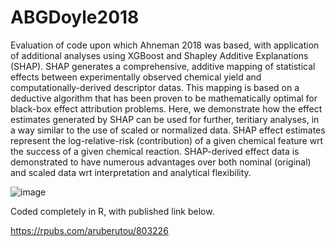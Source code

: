 # ABGDoyle2018

Evaluation of code upon which Ahneman 2018 was based, with application of additional analyses using XGBoost and Shapley Additive Explanations (SHAP).
SHAP generates a comprehensive, additive mapping of statistical effects between experimentally observed chemical yield and computationally-derived descriptor datas. This mapping is based on a deductive algorithm that has been proven to be mathematically optimal for black-box effect attribution problems. Here, we demonstrate how the effect estimates generated by SHAP can be used for further, teritiary analyses, in a way similar to the use of scaled or normalized data. SHAP effect estimates represent the log-relative-risk (contribution) of a given chemical feature wrt the success of a given chemical reaction. SHAP-derived effect data is demonstrated to have numerous advantages over both nominal (original) and scaled data wrt interpretation and analytical flexibility.

![image](https://user-images.githubusercontent.com/18650337/162850023-360d6c7a-fff4-4490-87c8-66a892c6927c.png)

Coded completely in R, with published link below.

https://rpubs.com/aruberutou/803226
